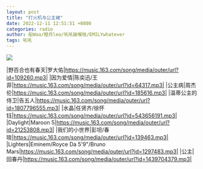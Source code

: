 ```yaml
---
layout: post
title: "打火机与公主裙"
date: 2022-12-11 12:51:51 +0800
categories: radio
author: 船Waa/橙月leo/吼吼破喉咙/EMILYwhatever
tags: 吼吼
---
```

![]({{site.baseurl}}/images/cover_20221211.jpg)

|野百合也有春天|罗大佑|https://music.163.com/song/media/outer/url?id=109260.mp3|
|因为爱情|陈奕迅/王菲|https://music.163.com/song/media/outer/url?id=64317.mp3|
|公主病|周杰伦|https://music.163.com/song/media/outer/url?id=185616.mp3|
|温蒂公主的侍卫|告五人|https://music.163.com/song/media/outer/url?id=1807796555.mp3|
|水晶|任贤齐/徐怀钰|https://music.163.com/song/media/outer/url?id=543656191.mp3|
|Daylight|Maroon 5|https://music.163.com/song/media/outer/url?id=21253808.mp3|
|我们的小世界|彭坦/春晓|https://music.163.com/song/media/outer/url?id=139463.mp3|
|Lighters|Eminem/Royce Da 5'9"/Bruno Mars|https://music.163.com/song/media/outer/url?id=1297483.mp3|
|公主|回春丹|https://music.163.com/song/media/outer/url?id=1439704379.mp3|

